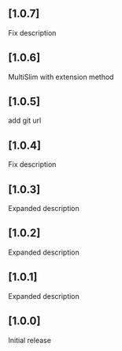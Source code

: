 ## [1.0.7]

Fix description

## [1.0.6]

MultiSlim with extension method

## [1.0.5]

add git url

## [1.0.4]

Fix description

## [1.0.3]

Expanded description

## [1.0.2]

Expanded description

## [1.0.1]

Expanded description

## [1.0.0]

Initial release
